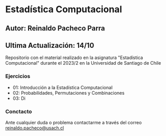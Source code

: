 
# Estadística Computacional

## Autor: Reinaldo Pacheco Parra
## Ultima Actualización: 14/10

Repositorio con el material realizado en la asignatura "Estadística Computacional" durante el 2023/2 en la Universidad de Santiago de Chile

### Ejercicios

- 01: Introducción a la Estadística Computacional
- 02: Probabilidades, Permutaciones y Combinaciones
- 03: Di
### Conctacto
Ante cualquier duda o problema contactarme a través del correo reinaldo.pacheco@usach.cl
